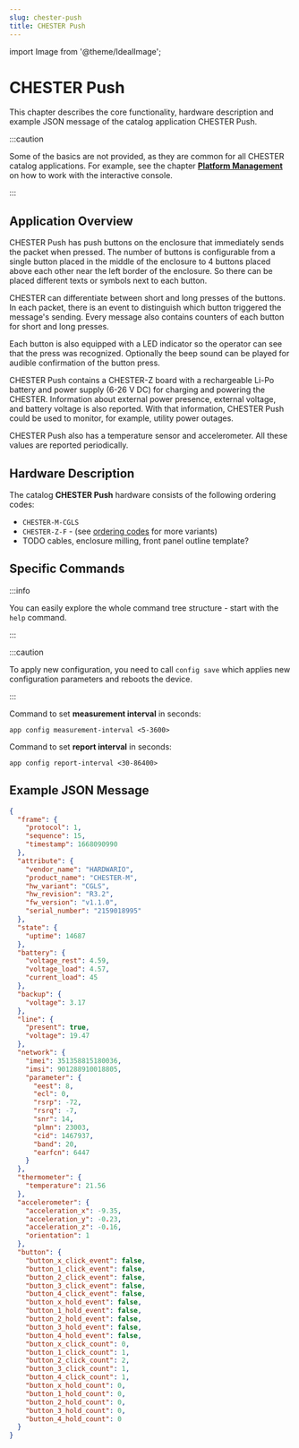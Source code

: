 ```yaml
---
slug: chester-push
title: CHESTER Push
---
```

import Image from '@theme/IdealImage';

# CHESTER Push

This chapter describes the core functionality, hardware description and example JSON message of the catalog application CHESTER Push.

:::caution

Some of the basics are not provided, as they are common for all CHESTER catalog applications. For example, see the chapter [**Platform Management**](../platform-management/index.md) on how to work with the interactive console.

:::

## Application Overview

CHESTER Push has push buttons on the enclosure that immediately sends the packet when pressed. The number of buttons is configurable from a single button placed in the middle of the enclosure to 4 buttons placed above each other near the left border of the enclosure. So there can be placed different texts or symbols next to each button.

CHESTER can differentiate between short and long presses of the buttons. In each packet, there is an event to distinguish which button triggered the message's sending. Every message also contains counters of each button for short and long presses.

Each button is also equipped with a LED indicator so the operator can see that the press was recognized. Optionally the beep sound can be played for audible confirmation of the button press.

CHESTER Push contains a CHESTER-Z board with a rechargeable Li-Po battery and power supply (6-26 V DC) for charging and powering the CHESTER. Information about external power presence, external voltage, and battery voltage is also reported. With that information, CHESTER Push could be used to monitor, for example, utility power outages.

CHESTER Push also has a temperature sensor and accelerometer. All these values are reported periodically.

## Hardware Description

The catalog **CHESTER Push** hardware consists of the following ordering codes:

* `CHESTER-M-CGLS`
* `CHESTER-Z-F` - (see [ordering codes](../ordering-codes.md#chester-z) for more variants)
* TODO cables, enclosure milling, front panel outline template?

## Specific Commands

:::info

You can easily explore the whole command tree structure - start with the `help` command.

:::

:::caution

To apply new configuration, you need to call `config save` which applies new configuration parameters and reboots the device.

:::

Command to set **measurement interval** in seconds:

```
app config measurement-interval <5-3600>
```

Command to set **report interval** in seconds:

```
app config report-interval <30-86400>
```

## Example JSON Message

```json
{
  "frame": {
    "protocol": 1,
    "sequence": 15,
    "timestamp": 1668090990
  },
  "attribute": {
    "vendor_name": "HARDWARIO",
    "product_name": "CHESTER-M",
    "hw_variant": "CGLS",
    "hw_revision": "R3.2",
    "fw_version": "v1.1.0",
    "serial_number": "2159018995"
  },
  "state": {
    "uptime": 14687
  },
  "battery": {
    "voltage_rest": 4.59,
    "voltage_load": 4.57,
    "current_load": 45
  },
  "backup": {
    "voltage": 3.17
  },
  "line": {
    "present": true,
    "voltage": 19.47
  },
  "network": {
    "imei": 351358815180036,
    "imsi": 901288910018805,
    "parameter": {
      "eest": 8,
      "ecl": 0,
      "rsrp": -72,
      "rsrq": -7,
      "snr": 14,
      "plmn": 23003,
      "cid": 1467937,
      "band": 20,
      "earfcn": 6447
    }
  },
  "thermometer": {
    "temperature": 21.56
  },
  "accelerometer": {
    "acceleration_x": -9.35,
    "acceleration_y": -0.23,
    "acceleration_z": -0.16,
    "orientation": 1
  },
  "button": {
    "button_x_click_event": false,
    "button_1_click_event": false,
    "button_2_click_event": false,
    "button_3_click_event": false,
    "button_4_click_event": false,
    "button_x_hold_event": false,
    "button_1_hold_event": false,
    "button_2_hold_event": false,
    "button_3_hold_event": false,
    "button_4_hold_event": false,
    "button_x_click_count": 0,
    "button_1_click_count": 1,
    "button_2_click_count": 2,
    "button_3_click_count": 1,
    "button_4_click_count": 1,
    "button_x_hold_count": 0,
    "button_1_hold_count": 0,
    "button_2_hold_count": 0,
    "button_3_hold_count": 0,
    "button_4_hold_count": 0
  }
}
```
